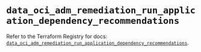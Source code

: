 # `data_oci_adm_remediation_run_application_dependency_recommendations`

Refer to the Terraform Registry for docs: [`data_oci_adm_remediation_run_application_dependency_recommendations`](https://registry.terraform.io/providers/oracle/oci/7.19.0/docs/data-sources/adm_remediation_run_application_dependency_recommendations).
